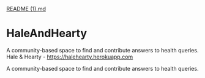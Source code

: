 [README (1).md](https://github.com/VarunLanjhara/HaleAndHearty/files/7147624/README.1.md)
# HaleAndHearty
A community-based space to find and contribute answers to health queries.
Hale & Hearty - https://halehearty.herokuapp.com

A community-based space to find and contribute answers to health queries.

